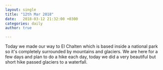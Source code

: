 ```yaml
---
layout: single
title: "12th Mar 2018"
date:   2018-03-12 21:32:00 +0300
categories: daily
author: true

---
```


Today we made our way to El Chalten which is based inside a national park so it's completely surrounded by mountains and glaciers. We are here for a few days and plan to do a hike each day, today we did a very beautiful but short hike passed glaciers to a waterfall.
